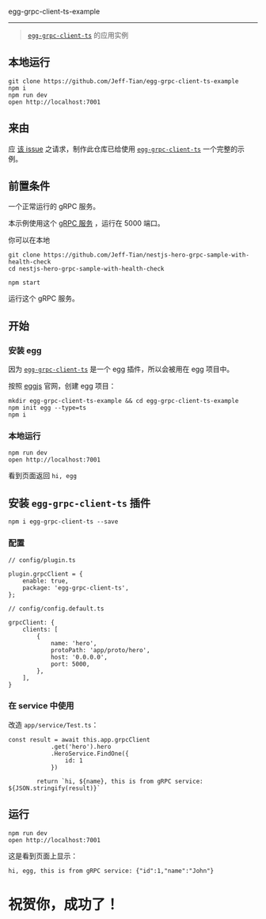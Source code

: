 egg-grpc-client-ts-example

---

> [`egg-grpc-client-ts`](https://github.com/Jeff-Tian/egg-grpc-client-ts) 的应用实例

## 本地运行
```shell script
git clone https://github.com/Jeff-Tian/egg-grpc-client-ts-example
npm i
npm run dev
open http://localhost:7001
```

## 来由

应 [该 issue](https://github.com/Jeff-Tian/egg-grpc-client-ts/issues/7) 之请求，制作此仓库已给使用 [`egg-grpc-client-ts`](https://github.com/Jeff-Tian/egg-grpc-client-ts)  一个完整的示例。

## 前置条件

一个正常运行的 gRPC 服务。

本示例使用这个 [gRPC 服务](https://github.com/Jeff-Tian/nestjs-hero-grpc-sample-with-health-check) ，运行在 5000 端口。

你可以在本地

```shell script
git clone https://github.com/Jeff-Tian/nestjs-hero-grpc-sample-with-health-check
cd nestjs-hero-grpc-sample-with-health-check

npm start
```

运行这个 gRPC 服务。

## 开始

### 安装 egg

因为 [`egg-grpc-client-ts`](https://github.com/Jeff-Tian/egg-grpc-client-ts) 是一个 egg 插件，所以会被用在 egg 项目中。

按照 [eggjs](https://eggjs.org/zh-cn/intro/quickstart.html) 官网，创建 egg 项目：

```shell script
mkdir egg-grpc-client-ts-example && cd egg-grpc-client-ts-example
npm init egg --type=ts
npm i
```

### 本地运行

```shell script
npm run dev
open http://localhost:7001
```

看到页面返回 `hi, egg`

## 安装 `egg-grpc-client-ts` 插件

```shell script
npm i egg-grpc-client-ts --save
```

### 配置

```shell script
// config/plugin.ts

plugin.grpcClient = {
    enable: true,
    package: 'egg-grpc-client-ts',
};
```

```shell script
// config/config.default.ts

grpcClient: {
    clients: [
        {
            name: 'hero',
            protoPath: 'app/proto/hero',
            host: '0.0.0.0',
            port: 5000,
        },
    ],
}
```

### 在 service 中使用

改造 `app/service/Test.ts`：

```shell script
const result = await this.app.grpcClient
            .get('hero').hero
            .HeroService.FindOne({
                id: 1
            })

        return `hi, ${name}, this is from gRPC service: ${JSON.stringify(result)}`
```

## 运行

```shell script
npm run dev
open http://localhost:7001
```

这是看到页面上显示：

```
hi, egg, this is from gRPC service: {"id":1,"name":"John"}
```

# 祝贺你，成功了！

